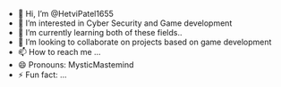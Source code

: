 - 👋 Hi, I’m @HetviPatel1655
- 👀 I’m interested in Cyber Security and Game development
- 🌱 I’m currently learning both of these fields..
- 💞️ I’m looking to collaborate on projects based on game development
- 📫 How to reach me ...
- 😄 Pronouns: MysticMastemind
- ⚡ Fun fact: ...

<!---
HetviPatel1655/HetviPatel1655 is a ✨ special ✨ repository because its `README.md` (this file) appears on your GitHub profile.
You can click the Preview link to take a look at your changes.
--->
